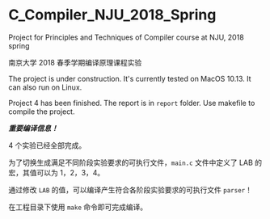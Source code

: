 # C_Compiler_NJU_2018_Spring
Project for Principles and Techniques of Compiler course at NJU, 2018 spring

南京大学 2018 春季学期编译原理课程实验

The project is under construction. It's currently tested on MacOS 10.13. It can also run on Linux.

Project 4 has been finished. The report is in `report` folder. Use makefile to compile the project.

***重要编译信息！***

4 个实验已经全部完成。

为了切换生成满足不同阶段实验要求的可执行文件，`main.c` 文件中定义了 LAB 的宏，其值可以为 1，2，3，4。

通过修改 `LAB` 的值，可以编译产生符合各阶段实验要求的可执行文件 `parser`！

在工程目录下使用 `make` 命令即可完成编译。